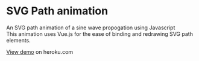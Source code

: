 # SVG Path animation
An SVG path animation of a sine wave propogation using Javascript  
This animation uses Vue.js for the ease of binding and redrawing SVG path elements.  
  
[View demo](https://svg-path-animation.herokuapp.com) on heroku.com
